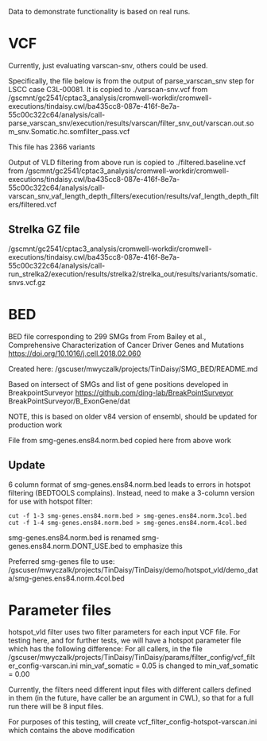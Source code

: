 Data to demonstrate functionality is based on real runs.

# VCF
Currently, just evaluating varscan-snv, others could be used.

Specifically, the file below is from the output of parse_varscan_snv
step for LSCC case C3L-00081.  It is copied to ./varscan-snv.vcf from
    /gscmnt/gc2541/cptac3_analysis/cromwell-workdir/cromwell-executions/tindaisy.cwl/ba435cc8-087e-416f-8e7a-55c00c322c64/analysis/call-parse_varscan_snv/execution/results/varscan/filter_snv_out/varscan.out.som_snv.Somatic.hc.somfilter_pass.vcf

This file has 2366 variants

Output of VLD filtering from above run is copied to ./filtered.baseline.vcf from
/gscmnt/gc2541/cptac3_analysis/cromwell-workdir/cromwell-executions/tindaisy.cwl/ba435cc8-087e-416f-8e7a-55c00c322c64/analysis/call-varscan_snv_vaf_length_depth_filters/execution/results/vaf_length_depth_filters/filtered.vcf

## Strelka GZ file

/gscmnt/gc2541/cptac3_analysis/cromwell-workdir/cromwell-executions/tindaisy.cwl/ba435cc8-087e-416f-8e7a-55c00c322c64/analysis/call-run_strelka2/execution/results/strelka2/strelka_out/results/variants/somatic.snvs.vcf.gz

# BED

BED file corresponding to 299 SMGs from 
    From Bailey et al., Comprehensive Characterization of Cancer Driver Genes and Mutations
    https://doi.org/10.1016/j.cell.2018.02.060

Created here: /gscuser/mwyczalk/projects/TinDaisy/SMG_BED/README.md

Based on intersect of SMGs and list of gene positions developed in BreakpointSurveyor
    https://github.com/ding-lab/BreakPointSurveyor
    BreakPointSurveyor/B_ExonGene/dat

NOTE, this is based on older v84 version of ensembl, should be updated for production work

File from smg-genes.ens84.norm.bed copied here from above work

## Update

6 column format of smg-genes.ens84.norm.bed leads to errors in hotspot filtering (BEDTOOLS complains).  Instead,
need to make a 3-column version for use with hotspot filter:
```
cut -f 1-3 smg-genes.ens84.norm.bed > smg-genes.ens84.norm.3col.bed
cut -f 1-4 smg-genes.ens84.norm.bed > smg-genes.ens84.norm.4col.bed
```

smg-genes.ens84.norm.bed is renamed smg-genes.ens84.norm.DONT_USE.bed to emphasize this

Preferred smg-genes file to use: 
    /gscuser/mwyczalk/projects/TinDaisy/TinDaisy/demo/hotspot_vld/demo_data/smg-genes.ens84.norm.4col.bed

# Parameter files

hotspot_vld filter uses two filter parameters for each input VCF file.  For testing here,
and for further tests, we will have a hotspot parameter file which has the following difference:
For all callers, in the file /gscuser/mwyczalk/projects/TinDaisy/TinDaisy/params/filter_config/vcf_filter_config-varscan.ini
    min_vaf_somatic = 0.05
is changed to
    min_vaf_somatic = 0.00

Currently, the filters need different input files with different callers defined in them
(in the future, have caller be an argument in CWL), so that for a full run there will be 8 input files.

For purposes of this testing, will create vcf_filter_config-hotspot-varscan.ini which contains the above modification

